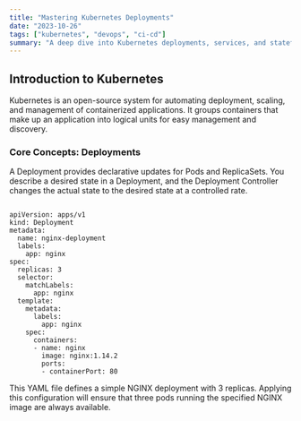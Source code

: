 ```yaml
---
title: "Mastering Kubernetes Deployments"
date: "2023-10-26"
tags: ["kubernetes", "devops", "ci-cd"]
summary: "A deep dive into Kubernetes deployments, services, and stateful sets for robust application management."
---
```


<h2 class="text-2xl font-bold mb-4">Introduction to Kubernetes</h2>
<p class="mb-4">Kubernetes is an open-source system for automating deployment, scaling, and management of containerized applications. It groups containers that make up an application into logical units for easy management and discovery.</p>

<h3 class="text-xl font-bold mt-6 mb-4">Core Concepts: Deployments</h3>
<p class="mb-4">A Deployment provides declarative updates for Pods and ReplicaSets. You describe a desired state in a Deployment, and the Deployment Controller changes the actual state to the desired state at a controlled rate.</p>

<pre><code class="language-yaml">
apiVersion: apps/v1
kind: Deployment
metadata:
  name: nginx-deployment
  labels:
    app: nginx
spec:
  replicas: 3
  selector:
    matchLabels:
      app: nginx
  template:
    metadata:
      labels:
        app: nginx
    spec:
      containers:
      - name: nginx
        image: nginx:1.14.2
        ports:
        - containerPort: 80
</code></pre>

<p>This YAML file defines a simple NGINX deployment with 3 replicas. Applying this configuration will ensure that three pods running the specified NGINX image are always available.</p>
